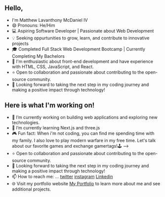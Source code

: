 ## Hello, 
- I'm Matthew Lavanthony McDaniel IV
- 😄 Pronouns: He/Him
- 💻 Aspiring Software Developer | Passionate about Web Development
- 💡 Seeking oppurtunities to grow, learn, and contribute to innovative projects
- 🎓 Completed Full Stack Web Development Bootcamp | Currently Completing My Bachelors 
- 🚀 I'm enthusiastic about front-end development and have experience with HTML, CSS, JavaScript, and React.
- ⭐️ Open to collaboration and passionate about contributing to the open-source community.
- 🌟 Looking forward to taking the next step in my coding journey and making a positive impact through technology!

## Here is what I'm working on!
- 🔭 I’m currently working on building web applications and exploring new technologies.
- 🌱 I’m currently learning Next.js and three.js 
- 🎮 Fun fact: When i'm not coding, you can find me spending time with my family. I also love to play modern warfare in my free time. Let's talk about our favorite games and exchange gamertags!🕹️
-->
- ⭐️ Open to collaboration and passionate about contributing to the open-source community.
- 🌟 Looking forward to taking the next step in my coding journey and making a positive impact through technology!
- 📫 How to reach me: ... [twitter](https://twitter.com/Mlmcdanieliv) [instagram](https://www.instagram.com/mattm.codes_/) [Linkedin](https://www.linkedin.com/in/matthewlmcdanieliv/)
- 🌐 Visit my portfolio website [My Portfolio](https://main.dn7moupbjah23.amplifyapp.com/) to learn more about me and see additional projects.


